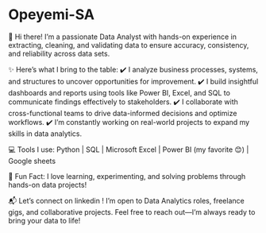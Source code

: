 # Opeyemi-SA
👋 Hi there! I’m a passionate Data Analyst with hands-on experience in extracting, cleaning, and validating data to ensure accuracy, consistency, and reliability across data sets.

✨ Here’s what I bring to the table:
✔️ I analyze business processes, systems, and structures to uncover opportunities for improvement.
✔️ I build insightful dashboards and reports using tools like Power BI, Excel, and SQL to communicate findings effectively to stakeholders.
✔️ I collaborate with cross-functional teams to drive data-informed decisions and optimize workflows.
✔️ I’m constantly working on real-world projects to expand my skills in data analytics.

💻 Tools I use:
Python | SQL | Microsoft Excel | Power BI (my favorite 😊) | Google sheets

📌 Fun Fact: I love learning, experimenting, and solving problems through hands-on data projects!

📬 Let’s connect on linkedin ! I’m open to Data Analytics roles, freelance gigs, and collaborative projects. Feel free to reach out—I’m always ready to bring your data to life!

